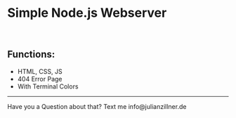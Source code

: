 <h1>Simple Node.js Webserver</h1><br>
<h2>Functions:</h2>
<ul>
  <li>HTML, CSS, JS</li>
  <li>404 Error Page</li>
  <li>With Terminal Colors</li>
</ul>
<hr>
Have you a Question about that? Text me info@julianzillner.de